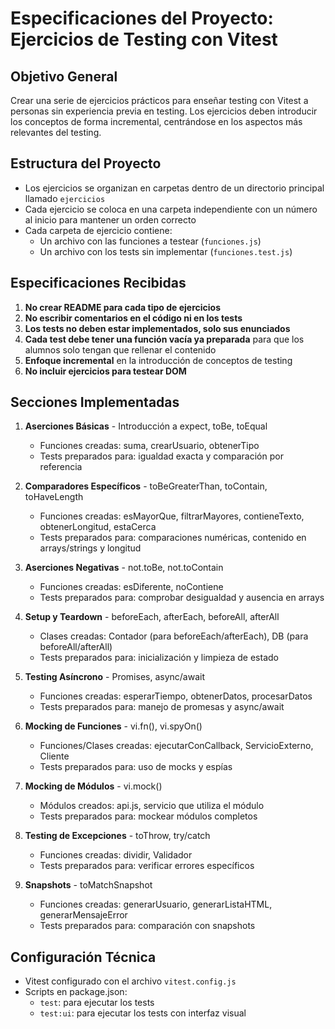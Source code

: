# Especificaciones del Proyecto: Ejercicios de Testing con Vitest

## Objetivo General
Crear una serie de ejercicios prácticos para enseñar testing con Vitest a personas sin experiencia previa en testing. Los ejercicios deben introducir los conceptos de forma incremental, centrándose en los aspectos más relevantes del testing.

## Estructura del Proyecto
- Los ejercicios se organizan en carpetas dentro de un directorio principal llamado `ejercicios`
- Cada ejercicio se coloca en una carpeta independiente con un número al inicio para mantener un orden correcto
- Cada carpeta de ejercicio contiene:
  - Un archivo con las funciones a testear (`funciones.js`)
  - Un archivo con los tests sin implementar (`funciones.test.js`)

## Especificaciones Recibidas

1. **No crear README para cada tipo de ejercicios**
2. **No escribir comentarios en el código ni en los tests**
3. **Los tests no deben estar implementados, solo sus enunciados**
4. **Cada test debe tener una función vacía ya preparada** para que los alumnos solo tengan que rellenar el contenido
5. **Enfoque incremental** en la introducción de conceptos de testing
6. **No incluir ejercicios para testear DOM**

## Secciones Implementadas

1. **Aserciones Básicas** - Introducción a expect, toBe, toEqual
   - Funciones creadas: suma, crearUsuario, obtenerTipo
   - Tests preparados para: igualdad exacta y comparación por referencia

2. **Comparadores Específicos** - toBeGreaterThan, toContain, toHaveLength
   - Funciones creadas: esMayorQue, filtrarMayores, contieneTexto, obtenerLongitud, estaCerca
   - Tests preparados para: comparaciones numéricas, contenido en arrays/strings y longitud

3. **Aserciones Negativas** - not.toBe, not.toContain
   - Funciones creadas: esDiferente, noContiene
   - Tests preparados para: comprobar desigualdad y ausencia en arrays

4. **Setup y Teardown** - beforeEach, afterEach, beforeAll, afterAll
   - Clases creadas: Contador (para beforeEach/afterEach), DB (para beforeAll/afterAll)
   - Tests preparados para: inicialización y limpieza de estado

5. **Testing Asíncrono** - Promises, async/await
   - Funciones creadas: esperarTiempo, obtenerDatos, procesarDatos
   - Tests preparados para: manejo de promesas y async/await

6. **Mocking de Funciones** - vi.fn(), vi.spyOn()
   - Funciones/Clases creadas: ejecutarConCallback, ServicioExterno, Cliente
   - Tests preparados para: uso de mocks y espías

7. **Mocking de Módulos** - vi.mock()
   - Módulos creados: api.js, servicio que utiliza el módulo
   - Tests preparados para: mockear módulos completos

8. **Testing de Excepciones** - toThrow, try/catch
   - Funciones creadas: dividir, Validador
   - Tests preparados para: verificar errores específicos

9. **Snapshots** - toMatchSnapshot
   - Funciones creadas: generarUsuario, generarListaHTML, generarMensajeError
   - Tests preparados para: comparación con snapshots

## Configuración Técnica

- Vitest configurado con el archivo `vitest.config.js`
- Scripts en package.json:
  - `test`: para ejecutar los tests
  - `test:ui`: para ejecutar los tests con interfaz visual 